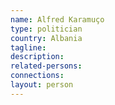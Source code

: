 ```yaml
---
name: Alfred Karamuço
type: politician
country: Albania
tagline:
description:
related-persons:
connections:
layout: person
---
```

